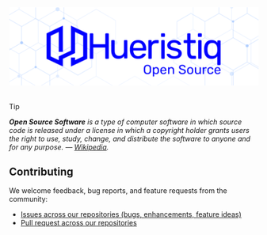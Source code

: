 <div align="center">
	<img src="https://raw.githubusercontent.com/hueristiq/.github/main/assets/hueristiq-open-source-banner.png" alt="Hueristiq's Open Source"/>
</div>
<br/>

> [!TIP]
> *__Open Source Software__ is a type of computer software in which source code is released under a license in which a copyright holder grants users the right to use, study, change, and distribute the software to anyone and for any purpose. — [Wikipedia](https://en.wikipedia.org/wiki/Open-source_software).*

## Contributing

We welcome feedback, bug reports, and feature requests from the community:
* [Issues across our repositories (bugs, enhancements, feature ideas)](https://github.com/issues?q=is%3Aopen+is%3Aissue+user%3Ahueristiq+is%3Apublic)
* [Pull request across our repositories](https://github.com/pulls?q=is%3Aopen+is%3Apr+user%3Ahueristiq+is%3Apublic)
